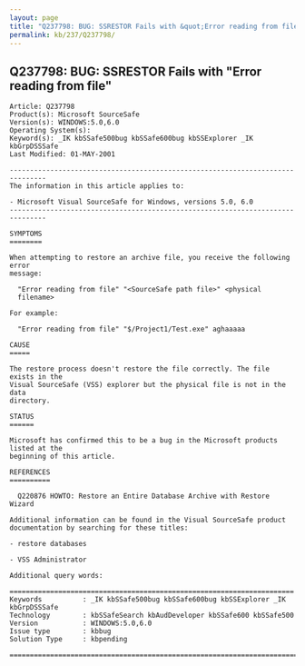 ```yaml
---
layout: page
title: "Q237798: BUG: SSRESTOR Fails with &quot;Error reading from file&quot;"
permalink: kb/237/Q237798/
---
```


## Q237798: BUG: SSRESTOR Fails with &quot;Error reading from file&quot;

	Article: Q237798
	Product(s): Microsoft SourceSafe
	Version(s): WINDOWS:5.0,6.0
	Operating System(s): 
	Keyword(s): _IK kbSSafe500bug kbSSafe600bug kbSSExplorer _IK kbGrpDSSSafe
	Last Modified: 01-MAY-2001
	
	-------------------------------------------------------------------------------
	The information in this article applies to:
	
	- Microsoft Visual SourceSafe for Windows, versions 5.0, 6.0 
	-------------------------------------------------------------------------------
	
	SYMPTOMS
	========
	
	When attempting to restore an archive file, you receive the following error
	message:
	
	  "Error reading from file" "<SourceSafe path file>" <physical
	  filename>
	
	For example:
	
	  "Error reading from file" "$/Project1/Test.exe" aghaaaaa
	
	CAUSE
	=====
	
	The restore process doesn't restore the file correctly. The file exists in the
	Visual SourceSafe (VSS) explorer but the physical file is not in the data
	directory.
	
	STATUS
	======
	
	Microsoft has confirmed this to be a bug in the Microsoft products listed at the
	beginning of this article.
	
	REFERENCES
	==========
	
	  Q220876 HOWTO: Restore an Entire Database Archive with Restore Wizard
	
	Additional information can be found in the Visual SourceSafe product
	documentation by searching for these titles:
	
	- restore databases
	
	- VSS Administrator
	
	Additional query words:
	
	======================================================================
	Keywords          : _IK kbSSafe500bug kbSSafe600bug kbSSExplorer _IK kbGrpDSSSafe 
	Technology        : kbSSafeSearch kbAudDeveloper kbSSafe600 kbSSafe500
	Version           : WINDOWS:5.0,6.0
	Issue type        : kbbug
	Solution Type     : kbpending
	
	=============================================================================
	
